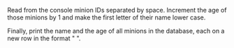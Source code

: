 Read from the console minion IDs separated by space. Increment the age of those minions by 1 and make the first letter of their name lower case.

Finally, print the name and the age of all minions in the database, each on a new row in the format "<Name> <Age>".
